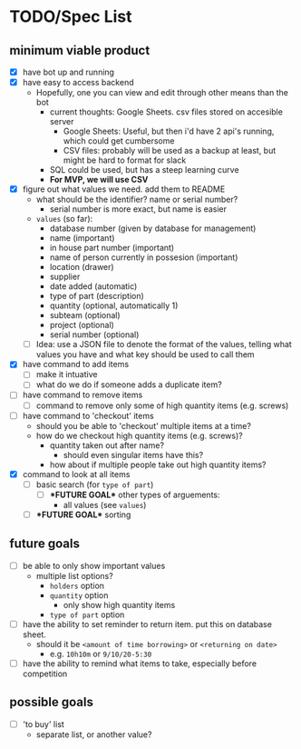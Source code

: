 # TODO/Spec List

## minimum viable product

- [x] have bot up and running  
- [x] have easy to access backend  
    - Hopefully, one you can view and edit through other means than the bot  
        - current thoughts: Google Sheets. csv files stored on accesible server  
            - Google Sheets: Useful, but then i'd have 2 api's running, which could get cumbersome  
            - CSV files: probably will be used as a backup at least, but might be hard to format for slack   
        - SQL could be used, but has a steep learning curve
        - **For MVP, we will use CSV**
- [x] figure out what values we need. add them to README  
    - what should be the identifier? name or serial number?
        - serial number is more exact, but name is easier
    - `values` (so far):
        - database number (given by database for management)
        - name (important)
        - in house part number (important)
        - name of person currently in possesion (important)
        - location (drawer)
        - supplier
        - date added (automatic)
        - type of part (description)
        - quantity (optional, automatically 1)
        - subteam (optional)
        - project (optional)
        - serial number (optional)
    - [ ] Idea: use a JSON file to denote the format of the values, telling what values you have and what key should be used to call them
- [x] have command to add items  
    - [ ] make it intuative
    - [ ] what do we do if someone adds a duplicate item?
- [ ] have command to remove items  
    - [ ] command to remove only some of high quantity items (e.g. screws)  
- [ ] have command to 'checkout' items  
    - should you be able to 'checkout' multiple items at a time?  
    - how do we checkout high quantity items (e.g. screws)?  
        - quantity taken out after name?  
            - should even singular items have this?  
        - how about if multiple people take out high quantity items?  
- [x] command to look at all items
    - [ ] basic search (for `type of part`)
        - [ ] **\*FUTURE GOAL\*** other types of arguements:
            - all values (see `values`)
    - [ ] **\*FUTURE GOAL\*** sorting

## future goals

- [ ] be able to only show important values
    - multiple list options?
        - `holders` option
        - `quantity` option
            - only show high quantity items
        - `type of part` option
- [ ] have the ability to set reminder to return item. put this on database sheet.  
    - should it be `<amount of time borrowing>` or `<returning on date>`  
        - e.g. `10h10m` or `9/10/20-5:30`  
- [ ] have the ability to remind what items to take, especially before competition

## possible goals

- [ ] 'to buy' list  
    - separate list, or another value?  
